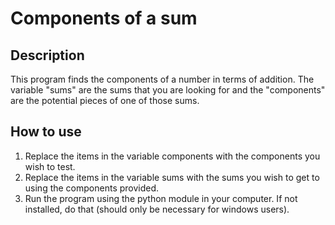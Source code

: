 # Components of a sum

## Description
This program finds the components of a number in terms of addition. The variable "sums" are the sums that you are looking for and the "components" are the potential pieces of one of those sums.

## How to use
1. Replace the items in the variable components with the components you wish to test. 
2. Replace the items in the variable sums with the sums you wish to get to using the components provided.
3. Run the program using the python module in your computer. If not installed, do that (should only be necessary for windows users).
